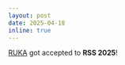 ```yaml
---
layout: post
date: 2025-04-18 
inline: true
---
```


[RUKA](https://ruka-hand.github.io) got accepted to **RSS 2025**! 